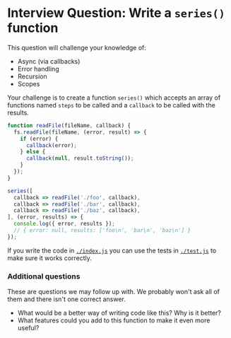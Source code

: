 # Interview Question: Write a `series()` function

This question will challenge your knowledge of:

- Async (via callbacks)
- Error handling
- Recursion
- Scopes

Your challenge is to create a function `series()` which accepts an array of
functions named `steps` to be called and a `callback` to be called with the
results.

```js
function readFile(fileName, callback) {
  fs.readFile(fileName, (error, result) => {
    if (error) {
      callback(error);
    } else {
      callback(null, result.toString());
    }
  });
}

series([
  callback => readFile('./foo', callback),
  callback => readFile('./bar', callback),
  callback => readFile('./baz', callback),
], (error, results) => {
  console.log({ error, results });
  // { error: null, results: ['foo\n', 'bar\n', 'baz\n'] }
});
```

If you write the code in [`./index.js`](index.js) you can use the tests in
[`./test.js`](test.js) to make sure it works correctly.

### Additional questions

These are questions we may follow up with. We probably won't ask all of them
and there isn't one correct answer.

- What would be a better way of writing code like this? Why is it better?
- What features could you add to this function to make it even more useful?
